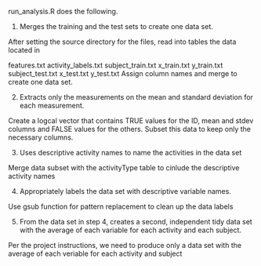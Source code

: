 run_analysis.R does the following. 

1. Merges the training and the test sets to create one data set.
  
  After setting the source directory for the files, read into tables the data located in

  features.txt
  activity_labels.txt
  subject_train.txt
  x_train.txt
  y_train.txt
  subject_test.txt
  x_test.txt
  y_test.txt
  Assign column names and merge to create one data set.

2. Extracts only the measurements on the mean and standard deviation for each measurement. 

  Create a logcal vector that contains TRUE values for the ID, mean and stdev columns and FALSE values for the others. Subset  this data to keep only the necessary columns.

3. Uses descriptive activity names to name the activities in the data set

  Merge data subset with the activityType table to cinlude the descriptive activity names

4. Appropriately labels the data set with descriptive variable names. 
  
  Use gsub function for pattern replacement to clean up the data labels

5. From the data set in step 4, creates a second, independent tidy data set with the average of each variable for each activity and each subject.

  Per the project instructions, we need to produce only a data set with the average of each veriable for each activity and subject

